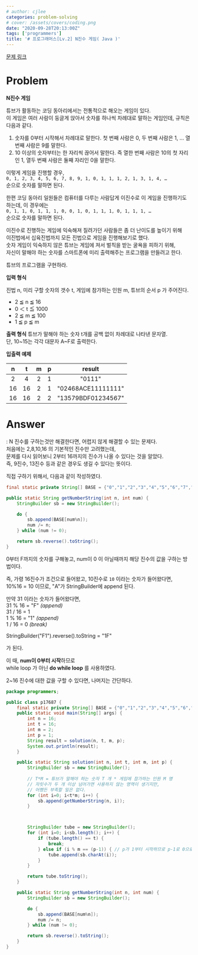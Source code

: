 ```yaml
---
# author: cjlee
categories: problem-solving
# cover: /assets/covers/coding.png
date: "2020-09-28T20:13:00Z"
tags: ['programmers']
title: '# 프로그래머스[Lv.2] N진수 게임( Java )'
---
```


[문제 링크](https://programmers.co.kr/learn/courses/30/lessons/17687)
# Problem
**N진수 게임**

튜브가 활동하는 코딩 동아리에서는 전통적으로 해오는 게임이 있다.   
이 게임은 여러 사람이 둥글게 앉아서 숫자를 하나씩 차례대로 말하는 게임인데, 규칙은 다음과 같다.  


1. 숫자를 0부터 시작해서 차례대로 말한다. 첫 번째 사람은 0, 두 번째 사람은 1, … 열 번째 사람은 9를 말한다.  
2. 10 이상의 숫자부터는 한 자리씩 끊어서 말한다. 즉 열한 번째 사람은 10의 첫 자리인 1, 열두 번째 사람은 둘째 자리인 0을 말한다.  

이렇게 게임을 진행할 경우,  
`0, 1, 2, 3, 4, 5, 6, 7, 8, 9, 1, 0, 1, 1, 1, 2, 1, 3, 1, 4, …`  
순으로 숫자를 말하면 된다.  

한편 코딩 동아리 일원들은 컴퓨터를 다루는 사람답게 이진수로 이 게임을 진행하기도 하는데, 이 경우에는  
`0, 1, 1, 0, 1, 1, 1, 0, 0, 1, 0, 1, 1, 1, 0, 1, 1, 1, …`  
순으로 숫자를 말하면 된다.  

이진수로 진행하는 게임에 익숙해져 질려가던 사람들은 좀 더 난이도를 높이기 위해   
이진법에서 십육진법까지 모든 진법으로 게임을 진행해보기로 했다.   
숫자 게임이 익숙하지 않은 튜브는 게임에 져서 벌칙을 받는 굴욕을 피하기 위해,   
자신이 말해야 하는 숫자를 스마트폰에 미리 출력해주는 프로그램을 만들려고 한다.  

튜브의 프로그램을 구현하라.

**입력 형식**  

진법 n, 미리 구할 숫자의 갯수 t, 게임에 참가하는 인원 m, 튜브의 순서 p 가 주어진다.  

- 2 ≦ n ≦ 16  
- 0 ＜ t ≦ 1000  
- 2 ≦ m ≦ 100  
- 1 ≦ p ≦ m  

**출력 형식**
튜브가 말해야 하는 숫자 t개를 공백 없이 차례대로 나타낸 문자열.     
단, 10~15는 각각 대문자 A~F로 출력한다.  

**입출력 예제**

|n|t|m|p|result|
|:--:|:--:|:--:|:--:|:--:|
|2|4|2|1|"0111"|
|16|16|2|1|"02468ACE11111111"|
|16|16|2|2|"13579BDF01234567"|


# Answer
: N 진수를 구하는것만 해결한다면, 어렵지 않게 해결할 수 있는 문제다.  
처음에는 2,8,10,16 의 기본적인 진수만 고려했는데,   
문제를 다시 읽어보니 2부터 16까지의 진수가 나올 수 있다는 것을 알았다.  
즉, 9진수, 13진수 등과 같은 경우도 생길 수 있다는 뜻이다.

직접 구하기 위해서, 다음과 같이 작성하였다.


```java
final static private String[] BASE = {"0","1","2","3","4","5","6","7","8","9","A","B","C","D","E","F"};

public static String getNumberString(int n, int num) {
    StringBuilder sb = new StringBuilder();

    do {
        sb.append(BASE[num%n]);
        num /= n;
    } while (num != 0);

    return sb.reverse().toString();
}

```
0부터 F까지의 숫자를 구해놓고, num이 0 이 아닐때까지 해당 진수의 값을 구하는 방법이다.

즉, 가령 16진수가 조건으로 들어왔고, 10진수로 `10` 이라는 숫자가 들어왔다면,  
10%16 = 10 이므로, "A"가 StringBuilder에 append 된다.

만약 31 이라는 숫자가 들어왔다면,   
31 % 16 =  "F" *(append)*   
31 / 16 = 1   
1 % 16 = "1" *(append)*  
1 / 16 = 0 *(break)*  

StringBuilder("F1").reverse().toString = "1F"

가 된다.

이 때, **num이 0부터 시작**하므로   
while loop 가 아닌 **do while loop** 를 사용하였다.

2~16 진수에 대한 값을 구할 수 있다면, 나머지는 간단하다.


```java
package programmers;

public class p17687 {
    final static private String[] BASE = {"0","1","2","3","4","5","6","7","8","9","A","B","C","D","E","F"};
    public static void main(String[] args) {
        int n = 16;
        int t = 16;
        int m = 2;
        int p = 1;
        String result = solution(n, t, m, p);
        System.out.println(result);
    }

    public static String solution(int n, int t, int m, int p) {
        StringBuilder sb = new StringBuilder();
        
        // T*M = 튜브가 말해야 하는 숫자 T 개 * 게임에 참가하는 인원 M 명
        // 자릿수가 두 개 이상 넘어가면 사용하지 않는 영역이 생기지만,
        // 어쨌든 부족할 일은 없다.
        for (int i=0; i<t*m; i++) { 
            sb.append(getNumberString(n, i));
        }



        StringBuilder tube = new StringBuilder();
        for (int i=0; i<sb.length(); i++) {
            if (tube.length() == t) {
                break;
            } else if (i % m == (p-1)) { // p가 1부터 시작하므로 p-1로 0으로 맞춰줌.
                tube.append(sb.charAt(i));
            }
        }

        return tube.toString();
    }

    public static String getNumberString(int n, int num) {
        StringBuilder sb = new StringBuilder();

        do {
            sb.append(BASE[num%n]);
            num /= n;
        } while (num != 0);

        return sb.reverse().toString();
    }
}
```
